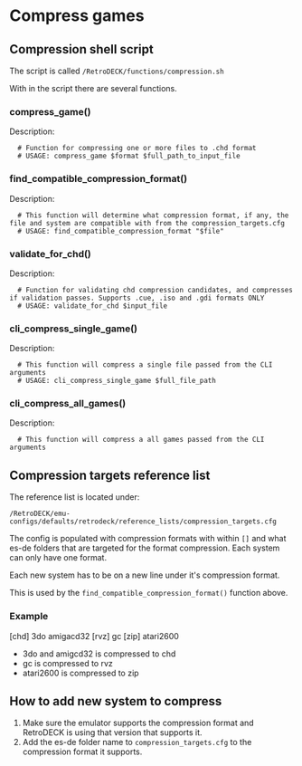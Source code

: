 # Compress games


## Compression shell script

The script is called `/RetroDECK/functions/compression.sh`

With in the script there are several functions.

### compress_game()

Description:
```
  # Function for compressing one or more files to .chd format
  # USAGE: compress_game $format $full_path_to_input_file
```

### find_compatible_compression_format()


Description:
```
  # This function will determine what compression format, if any, the file and system are compatible with from the compression_targets.cfg
  # USAGE: find_compatible_compression_format "$file"
```

### validate_for_chd()

Description:
```
  # Function for validating chd compression candidates, and compresses if validation passes. Supports .cue, .iso and .gdi formats ONLY
  # USAGE: validate_for_chd $input_file
```


### cli_compress_single_game()

Description:
```
  # This function will compress a single file passed from the CLI arguments
  # USAGE: cli_compress_single_game $full_file_path
```

### cli_compress_all_games()
Description:
```
  # This function will compress a all games passed from the CLI arguments
```


## Compression targets reference list

The reference list is located under:

`/RetroDECK/emu-configs/defaults/retrodeck/reference_lists/compression_targets.cfg`

The config is populated with compression formats with within `[]` and what es-de folders that are targeted for the format compression.
Each system can only have one format.

Each new system has to be on a new line under it's compression format.

This is used by the `find_compatible_compression_format()` function above.

### Example

[chd]
3do
amigacd32
[rvz]
gc
[zip]
atari2600

- 3do and amigcd32 is compressed to chd
- gc is compressed to rvz
- atari2600 is compressed to zip

## How to add new system to compress

1. Make sure the emulator supports the compression format and RetroDECK is using that version that supports it.
2. Add the es-de folder name to `compression_targets.cfg` to the compression format it supports.
